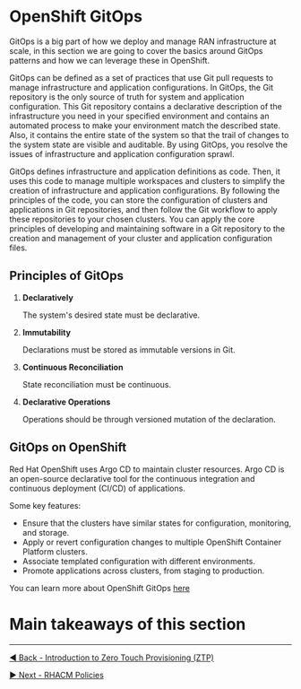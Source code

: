# OpenShift GitOps

GitOps is a big part of how we deploy and manage RAN infrastructure at scale, in this section we are going to cover the basics around GitOps patterns and how we can leverage these in OpenShift.

GitOps can be defined as a set of practices that use Git pull requests to manage infrastructure and application configurations. In GitOps, the Git repository is the only source of truth for system and application configuration. This Git repository contains a declarative description of the infrastructure you need in your specified environment and contains an automated process to make your environment match the described state. Also, it contains the entire state of the system so that the trail of changes to the system state are visible and auditable. By using GitOps, you resolve the issues of infrastructure and application configuration sprawl.

GitOps defines infrastructure and application definitions as code. Then, it uses this code to manage multiple workspaces and clusters to simplify the creation of infrastructure and application configurations. By following the principles of the code, you can store the configuration of clusters and applications in Git repositories, and then follow the Git workflow to apply these repositories to your chosen clusters. You can apply the core principles of developing and maintaining software in a Git repository to the creation and management of your cluster and application configuration files.

## Principles of GitOps

1. **Declaratively**

    The system's desired state must be declarative.

2. **Immutability**

    Declarations must be stored as immutable versions in Git.

3. **Continuous Reconciliation**

    State reconciliation must be continuous.

4. **Declarative Operations**

    Operations should be through versioned mutation of the declaration.

## GitOps on OpenShift

Red Hat OpenShift uses Argo CD to maintain cluster resources. Argo CD is an open-source declarative tool for the continuous integration and continuous deployment (CI/CD) of applications.

Some key features:

* Ensure that the clusters have similar states for configuration, monitoring, and storage.
* Apply or revert configuration changes to multiple OpenShift Container Platform clusters.
* Associate templated configuration with different environments.
* Promote applications across clusters, from staging to production.

You can learn more about OpenShift GitOps [here](https://docs.openshift.com/container-platform/4.11/cicd/gitops/understanding-openshift-gitops.html)

# Main takeaways of this section

---

[:arrow_backward: Back - Introduction to Zero Touch Provisioning (ZTP)](./4.md)

[:arrow_forward: Next - RHACM Policies](./6.md)